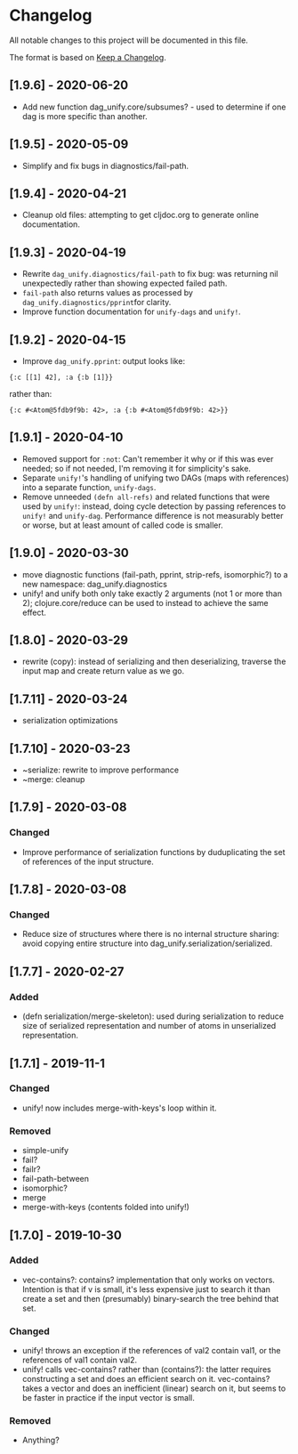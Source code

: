 # Changelog

All notable changes to this project will be documented in this file.

The format is based on [Keep a Changelog](https://keepachangelog.com/en/1.0.0/).

## [1.9.6] - 2020-06-20

- Add new function dag_unify.core/subsumes? - used to determine if one dag is more specific than another.

## [1.9.5] - 2020-05-09

- Simplify and fix bugs in diagnostics/fail-path.

## [1.9.4] - 2020-04-21

- Cleanup old files: attempting to get cljdoc.org to generate online documentation.

## [1.9.3] - 2020-04-19
 
- Rewrite `dag_unify.diagnostics/fail-path` to fix bug: was returning nil 
unexpectedly rather than showing expected failed path.
- `fail-path` also returns values as processed by `dag_unify.diagnostics/pprint`for clarity.
- Improve function documentation for `unify-dags` and `unify!`.

## [1.9.2] - 2020-04-15

- Improve `dag_unify.pprint`: output looks like:

```
{:c [[1] 42], :a {:b [1]}}
```

rather than:

```
{:c #<Atom@5fdb9f9b: 42>, :a {:b #<Atom@5fdb9f9b: 42>}}
```

## [1.9.1] - 2020-04-10

- Removed support for `:not`: Can't remember it why or if this was ever needed; so if not needed,
  I'm removing it for simplicity's sake.
- Separate `unify!`'s handling of unifying two DAGs (maps with references) into a separate function, `unify-dags`.
- Remove unneeded `(defn all-refs)` and related functions that were used by `unify!`: instead, doing cycle
  detection by passing references to `unify!` and `unify-dag`. Performance difference is not measurably better
  or worse, but at least amount of called code is smaller.

## [1.9.0] - 2020-03-30

- move diagnostic functions (fail-path, pprint, strip-refs, isomorphic?) to a new namespace: dag_unify.diagnostics
- unify! and unify both only take exactly 2 arguments (not 1 or more than 2); clojure.core/reduce can be used to
  instead to achieve the same effect.

## [1.8.0] - 2020-03-29

- rewrite (copy): instead of serializing and then deserializing, traverse the input map
and create return value as we go.

## [1.7.11] - 2020-03-24

- serialization optimizations

## [1.7.10] - 2020-03-23

- ~serialize: rewrite to improve performance
- ~merge: cleanup

## [1.7.9] - 2020-03-08

### Changed

- Improve performance of serialization functions by duduplicating the set of references of the input structure.

## [1.7.8] - 2020-03-08

### Changed

- Reduce size of structures where there is no internal structure sharing: avoid copying entire structure into
dag_unify.serialization/serialized.

## [1.7.7] - 2020-02-27

### Added

- (defn serialization/merge-skeleton): used during serialization to reduce size of serialized representation
and number of atoms in unserialized representation.

## [1.7.1] - 2019-11-1

### Changed

- unify! now includes merge-with-keys's loop within it.

### Removed

- simple-unify
- fail?
- failr?
- fail-path-between
- isomorphic?
- merge
- merge-with-keys (contents folded into unify!)

## [1.7.0] - 2019-10-30
### Added
- vec-contains?: contains? implementation that only works on vectors. Intention is
that if v is small, it's less expensive just to search it than create a set and then
(presumably) binary-search the tree behind that set.

### Changed
- unify! throws an exception if the references of val2 contain val1, or
the references of val1 contain val2.
- unify! calls vec-contains? rather than (contains?): the latter requires constructing
a set and does an efficient search on it. vec-contains? takes a vector and does an
inefficient (linear) search on it, but seems to be faster in practice if the input vector
is small.

### Removed
- Anything?

